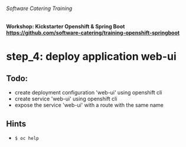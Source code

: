 ###### Software Catering Training
#### Workshop: Kickstarter Openshift & Spring Boot  https://github.com/software-catering/training-openshift-springboot
# step_4: deploy application web-ui

## Todo:
* create deployment configuration 'web-ui' using openshift cli
* create service 'web-ui' using openshift cli
* expose the service 'web-ui' with a route with the same name

## Hints
* `$ oc help`
